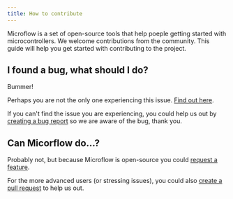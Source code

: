 ```yaml
---
title: How to contribute
---
```


Microflow is a set of open-source tools that help poeple getting started with microcontrollers. We welcome contributions from the community. This guide will help you get started with contributing to the project.

## I found a bug, what should I do?

Bummer!

Perhaps you are not the only one experiencing this issue. [Find out here](https://github.com/xiduzo/microflow/issues).

If you can't find the issue you are experiencing, you could help us out by [creating a bug report](https://github.com/xiduzo/microflow/issues/new?assignees=&labels=&projects=&template=bug_report.md&title=) so we are aware of the bug, thank you.

## Can Micorflow do...?

Probably not, but because Microflow is open-source you could [request a feature](https://github.com/xiduzo/microflow/issues/new?assignees=&labels=&projects=&template=feature_request.md&title=).

For the more advanced users (or stressing issues), you could also [create a pull request](https://github.com/xiduzo/microflow) to help us out.
